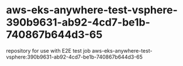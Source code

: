 # aws-eks-anywhere-test-vsphere-390b9631-ab92-4cd7-be1b-740867b644d3-65
repository for use with E2E test job aws-eks-anywhere-test-vsphere:390b9631-ab92-4cd7-be1b-740867b644d3-65
